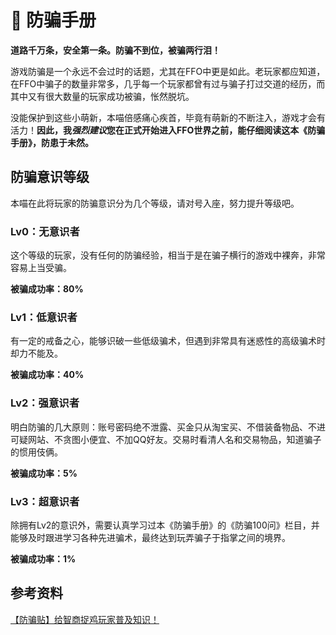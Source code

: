 # 🎁 防骗手册

**道路千万条，安全第一条。防骗不到位，被骗两行泪！**

游戏防骗是一个永远不会过时的话题，尤其在FFO中更是如此。老玩家都应知道，在FFO中骗子的数量非常多，几乎每一个玩家都曾有过与骗子打过交道的经历，而其中又有很大数量的玩家成功被骗，怅然脱坑。

没能保护到这些小萌新，本喵倍感痛心疾首，毕竟有萌新的不断注入，游戏才会有活力！**因此，我*强烈建议*您在正式开始进入FFO世界之前，能仔细阅读这本《防骗手册》，防患于未然。**

## 防骗意识等级

本喵在此将玩家的防骗意识分为几个等级，请对号入座，努力提升等级吧。

### Lv0：无意识者

这个等级的玩家，没有任何的防骗经验，相当于是在骗子横行的游戏中裸奔，非常容易上当受骗。

**被骗成功率：80%**

### Lv1：低意识者

有一定的戒备之心，能够识破一些低级骗术，但遇到非常具有迷惑性的高级骗术时却力不能及。

**被骗成功率：40%**

### Lv2：强意识者

明白防骗的几大原则：账号密码绝不泄露、买金只从淘宝买、不借装备物品、不进可疑网站、不贪图小便宜、不加QQ好友。交易时看清人名和交易物品，知道骗子的惯用伎俩。

**被骗成功率：5%**

### Lv3：超意识者

除拥有Lv2的意识外，需要认真学习过本《防骗手册》的《防骗100问》栏目，并能够及时跟进学习各种先进骗术，最终达到玩弄骗子于指掌之间的境界。

**被骗成功率：1%**

## 参考资料

[【防骗贴】给智商捉鸡玩家普及知识！](https://tieba.baidu.com/p/5875725276)